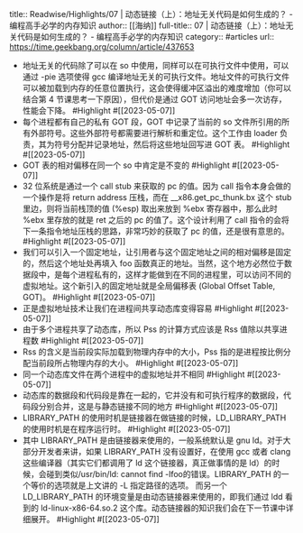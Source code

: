title:: Readwise/Highlights/07 | 动态链接（上）：地址无关代码是如何生成的？ - 编程高手必学的内存知识
author:: [[海纳]]
full-title:: 07 | 动态链接（上）：地址无关代码是如何生成的？ - 编程高手必学的内存知识
category:: #articles
url:: https://time.geekbang.org/column/article/437653

- 地址无关的代码除了可以在 so 中使用，同样可以在可执行文件中使用，可以通过 -pie 选项使得 gcc 编译地址无关的可执行文件。地址文件的可执行文件可以被加载到内存的任意位置执行，这会使得缓冲区溢出的难度增加（你可以结合第 4 节课思考一下原因），但代价是通过 GOT 访问地址会多一次访存，性能会下降。 #Highlight #[[2023-05-07]]
- 每个进程都有自己的私有 GOT 段，GOT 中记录了当前的 so 文件所引用的所有外部符号。这些外部符号都需要进行解析和重定位。这个工作由 loader 负责，其为符号分配并记录地址，然后将这些地址回写进 GOT 表。 #Highlight #[[2023-05-07]]
- GOT 表的相对偏移在同一个 so 中肯定是不变的 #Highlight #[[2023-05-07]]
- 32 位系统是通过一个 call stub 来获取的 pc 的值。因为 call 指令本身会做的一个操作是将 return address 压栈，而在 __x86.get_pc_thunk.bx 这个 stub 里边，则将当前栈顶的值 (%esp) 取出来放到 %ebx 寄存器中，那么此时 %ebx 里存放的就是 ret 之后的 pc 的值了。这个设计利用了 call 指令的会将下一条指令地址压栈的思路，非常巧妙的获取了 pc 的值，还是很有意思的。 #Highlight #[[2023-05-07]]
- 我们可以引入一个固定地址，让引用者与这个固定地址之间的相对偏移是固定的，然后这个地址处再填入 foo 函数真正的地址。当然，这个地方必然位于数据段中，是每个进程私有的，这样才能做到在不同的进程里，可以访问不同的虚拟地址。这个新引入的固定地址就是全局偏移表 (Global Offset Table, GOT)。 #Highlight #[[2023-05-07]]
- 正是虚拟地址技术让我们在进程间共享动态库变得容易 #Highlight #[[2023-05-07]]
- 由于多个进程共享了动态库，所以 Pss 的计算方式应该是 Rss 值除以共享进程数 #Highlight #[[2023-05-07]]
- Rss 的含义是当前段实际加载到物理内存中的大小，Pss 指的是进程按比例分配当前段所占物理内存的大小。 #Highlight #[[2023-05-07]]
- 同一个动态库文件在两个进程中的虚拟地址并不相同 #Highlight #[[2023-05-07]]
- 动态库的数据段和代码段是靠在一起的，它并没有和可执行程序的数据段，代码段分别合并，这是与静态链接不同的地方 #Highlight #[[2023-05-07]]
- LIBRARY_PATH 的使用时机是链接器在做链接的时候，LD_LIBRARY_PATH 的使用时机是在程序运行时。 #Highlight #[[2023-05-07]]
- 其中 LIBRARY_PATH 是由链接器来使用的，一般系统默认是 gnu ld。对于大部分开发者来讲，如果 LIBRARY_PATH 没有设置好，在使用 gcc 或者 clang 这些编译器（其实它们都调用了 ld 这个链接器，真正做事情的是 ld）的时候，会碰到类似/usr/bin/ld: cannot find -lfoo的错误。LIBRARY_PATH 的一个等价的选项就是上文讲的 -L 指定路径的选项。
  而另一个 LD_LIBRARY_PATH 的环境变量是由动态链接器来使用的，即我们通过 ldd 看到的 ld-linux-x86-64.so.2 这个库。动态链接器的知识我们会在下一节课中详细展开。 #Highlight #[[2023-05-07]]
